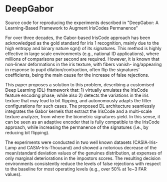 # DeepGabor
Source code for reproducing the experiments described in "DeepGabor: A Learning-Based Framework to Augment IrisCodes Permanence" 

For over three decades, the Gabor-based IrisCode approach has been acknowledged as the gold standard for iris 1 recognition, mainly due to the high entropy and binary nature sgn() of its signatures. This method is highly effective in large scale environments (e.g., national ID applications), where millions of comparisons per second are required. However, it is known that non-linear deformations in the iris texture, with fibers vanish- ing/appearing in response to pupil dilation/contraction, often flip the signatures’ coefficients, being the main cause for the increase of false rejections. 

This paper proposes a solution to this problem, describing a customised Deep Learning (DL) framework that: 1) virtually emulates the IrisCode feature encoding phase; while also 2) detects the variations in the iris texture that may lead to bit flipping, and autonomously adapts the filter configurations for such cases. The proposed DL architecture seamlessly integrates the Gabor kernels that extract the IrisCode and a multi-scale texture analyzer, from where the biometric signatures yield. In this sense, it can be seen as an adaptive encoder that is fully compatible to the IrisCode approach, while increasing the permanence of the signatures (i.e., by reducing bit flipping). 

The experiments were conducted in two well known datasets (CASIA-Iris-Lamp and CASIA-Iris-Thousand) and showed a notorious decrease of the mean/standard deviation values of the genuines distribution, at expenses of only marginal deteriorations in the impostors scores. The resulting decision environments consistently reduce the levels of false rejections with respect to the baseline for most operating levels (e.g., over 50% at 1e−3 FAR values).
